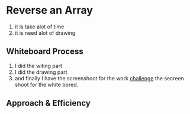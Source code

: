 # Reverse an Array
<!-- Description of the challenge -->
1. it is take alot of time 
2. it is need alot of drawing 
## Whiteboard Process
<!-- Embedded whiteboard image -->
1. I did the witing part 
2. I did the drawing part 
3. and finally I have the screenshoot for the work
[challenge](/mnt/c/Users/TLCAT-1220/Desktop/301/new/codefellows/data-structures-and-algorithms/challenge/images/refactorcode1.jpg) the secreen shoot for the white bored.

## Approach & Efficiency
<!-- What approach did you take? Discuss Why. What is the Big O space/time for this approach? -->
